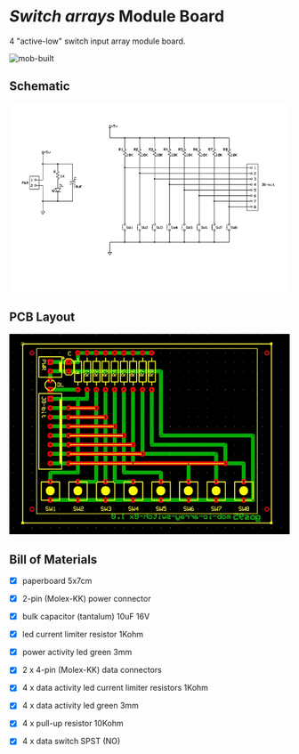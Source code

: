 # *Switch arrays* Module Board
4 "active-low" switch input array module board.

![mob-built](mob-io-array-switch-8x_built.jpg)


## Schematic
![mob-schematic](mob-io-array-switch-8x_sch.jpg)


## PCB Layout
![mob-pcb](mob-io-array-switch-8x_pcb.jpg)


## Bill of Materials
- [x] paperboard 5x7cm
- [x] 2-pin (Molex-KK) power connector
- [x] bulk capacitor (tantalum) 10uF 16V
- [x] led current limiter resistor 1Kohm
- [x] power activity led green 3mm

- [x] 2 x 4-pin (Molex-KK) data connectors
- [x] 4 x data activity led current limiter resistors 1Kohm
- [x] 4 x data activity led green 3mm
- [x] 4 x pull-up resistor 10Kohm
- [x] 4 x data switch SPST (NO)